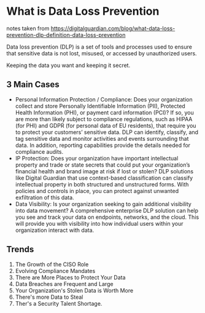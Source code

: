 # What is Data Loss Prevention

notes taken from <https://digitalguardian.com/blog/what-data-loss-prevention-dlp-definition-data-loss-prevention>

Data loss prevention (DLP) is a set of tools and processes used to ensure that sensitive data is not lost, misused, or accessed by unauthorized users.

Keeping the data you want and keeping it secret.

## 3 Main Cases

- Personal Information Protection / Compliance: Does your organization collect and store Personally Identifiable Information (PII), Protected Health Information (PHI), or payment card information (PCI)? If so, you are more than likely subject to compliance regulations, such as HIPAA (for PHI) and GDPR (for personal data of EU residents), that require you to protect your customers’ sensitive data. DLP can identify, classify, and tag sensitive data and monitor activities and events surrounding that data. In addition, reporting capabilities provide the details needed for compliance audits.
- IP Protection: Does your organization have important intellectual property and trade or state secrets that could put your organization’s financial health and brand image at risk if lost or stolen? DLP solutions like Digital Guardian that use context-based classification can classify intellectual property in both structured and unstructured forms. With policies and controls in place, you can protect against unwanted exfiltration of this data.
- Data Visibility: Is your organization seeking to gain additional visibility into data movement? A comprehensive enterprise DLP solution can help you see and track your data on endpoints, networks, and the cloud. This will provide you with visibility into how individual users within your organization interact with data.

## Trends

1. The Growth of the CISO Role
2. Evolving Compliance Mandates
3. There are More Places to Protect Your Data
4. Data Breaches are Frequent and Large
5. Your Organization's Stolen Data is Worth More
6. There's more Data to Steal
7. Ther's a Security Talent Shortage. 

